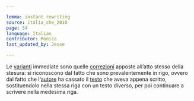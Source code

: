 ```yaml
---

lemma: instant rewriting
source: italia_che_2010
page: 54
language: Italian
contributor: Monica
last_updated_by: Jesse

---
```

Le [varianti](variant.html) immediate sono quelle [correzioni](correction.html) apposte all’atto stesso della stesura: si riconoscono dal fatto che sono prevalentemente in rigo, ovvero dal fatto che l‘[autore](author.html) ha cassato il [testo](test.html) che aveva appena scritto, sostituendolo nella stessa riga con un testo diverso, per poi continuare a scrivere nella medesima riga.
